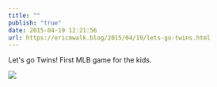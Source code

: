 ```yaml
---
title: ""
publish: "true"
date: 2015-04-19 12:21:56
url: https://ericmwalk.blog/2015/04/19/lets-go-twins.html
---
```


Let's go Twins! First MLB game for the kids.

![](https://ericmwalk.blog/uploads/2022/65c8a8aaa3.jpg)